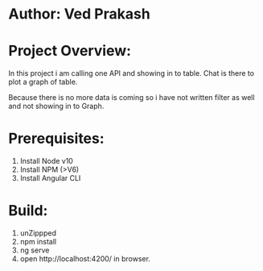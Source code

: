# Author: Ved Prakash

# Project Overview:

In this project i am calling one API and showing in to table.
Chat is there to plot a graph of table.

Because there is no more data is coming so i have not written filter as well and not showing in to Graph.

# Prerequisites:
1. Install Node v10
2. Install NPM (>V6)
3. Install Angular CLI

# Build:

1. unZippped
2. npm install
3. ng serve
4. open http://localhost:4200/ in browser.
